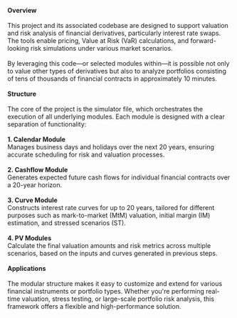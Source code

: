 **Overview**</br>
</br>
This project and its associated codebase are designed to support valuation and risk analysis of financial derivatives, particularly interest rate swaps. The tools enable pricing, Value at Risk (VaR) calculations, and forward-looking risk simulations under various market scenarios.</br>
</br>
By leveraging this code—or selected modules within—it is possible not only to value other types of derivatives but also to analyze portfolios consisting of tens of thousands of financial contracts in approximately 10 minutes.</br>
</br>
**Structure**</br>
</br>
The core of the project is the simulator file, which orchestrates the execution of all underlying modules. Each module is designed with a clear separation of functionality:</br>
</br>
**1. Calendar Module**</br>
Manages business days and holidays over the next 20 years, ensuring accurate scheduling for risk and valuation processes.</br>
</br>
**2. Cashflow Module**</br>
Generates expected future cash flows for individual financial contracts over a 20-year horizon.</br>
</br>
**3. Curve Module**</br>
Constructs interest rate curves for up to 20 years, tailored for different purposes such as mark-to-market (MtM) valuation, initial margin (IM) estimation, and stressed scenarios (ST).</br>
</br>
**4. PV Modules**</br>
Calculate the final valuation amounts and risk metrics across multiple scenarios, based on the inputs and curves generated in previous steps.</br>
</br>
**Applications**</br>
</br>
The modular structure makes it easy to customize and extend for various financial instruments or portfolio types. Whether you're performing real-time valuation, stress testing, or large-scale portfolio risk analysis, this framework offers a flexible and high-performance solution.

